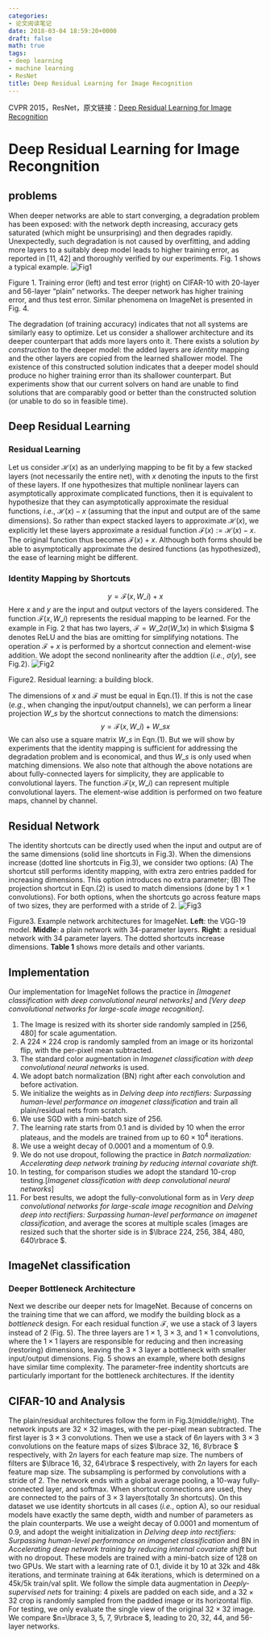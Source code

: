 ```yaml
---
categories:
- 论文阅读笔记
date: 2018-03-04 18:59:20+0000
draft: false
math: true
tags:
- deep learning
- machine learning
- ResNet
title: Deep Residual Learning for Image Recognition
---
```

CVPR 2015，ResNet，原文链接：[Deep Residual Learning for Image Recognition](https://arxiv.org/abs/1512.03385)
<!--more-->

# Deep Residual Learning for Image Recongnition
## problems
When deeper networks are able to start converging, a degradation problem has been exposed: with the network depth increasing, accuracy gets saturated (which might be unsurprising) and then degrades rapidly. Unexpectedly, such degradation is not caused by overfitting, and adding more layers to a suitably deep model leads to higher training error, as reported in [11, 42] and thoroughly verified by our experiments. Fig. 1 shows a typical example.
![Fig1](/images/deep-residual-learning-for-image-recognition/Fig1.PNG)

Figure 1. Training error (left) and test error (right) on CIFAR-10 with 20-layer and 56-layer “plain” networks. The deeper network has higher training error, and thus test error. Similar phenomena on ImageNet is presented in Fig. 4.

The degradation (of training accuracy) indicates that not all systems are similarly easy to optimize. Let us consider a shallower architecture and its deeper counterpart that adds more layers onto it. There exists a solution *by construction* to the deeper model: the added layers are *identity* mapping and the other layers are copied from the learned shallower model. The existence of this constructed solution indicates that a deeper model should produce no higher training error than its shallower counterpart. But experiments show that our current solvers on hand are unable to find solutions that are comparably good or better than the constructed solution (or unable to do so in feasible time).

## Deep Residual Learning
### Residual Learning
Let us consider $\mathcal{H}(x)$ as an underlying mapping to be fit by a few stacked layers (not necessarily the entire net), with $x$ denoting the inputs to the first of these layers. If one hypothesizes that multiple nonlinear layers can asymptotically approximate complicated functions, then it is equivalent to hypothesize that they can asymptotically approximate the residual functions, $i.e.$, $\mathcal{H}(x)-x$ (assuming that the input and output are of the same dimensions). So rather than expect stacked layers to approximate $\mathcal{H}(x)$, we explicitly let these layers approximate a residual function $\mathcal{F}(x):=\mathcal{H}(x)-x$. The original function thus becomes $\mathcal{F}(x)+x$. Although both forms should be able to asymptotically approximate the desired functions (as hypothesized), the ease of learning might be different.

### Identity Mapping by Shortcuts
$$y = \mathcal{F}(x, {W\_i})+x$$
Here $x$ and $y$ are the input and output vectors of the layers considered. The function $\mathcal{F}(x, W\_i)$ represents the residual mapping to be learned. For the example in Fig. 2 that has two layers, $\mathcal{F} = W\_2\sigma (W\_1x)$ in which $\sigma $ denotes ReLU and the bias are omitting for simplifying notations. The operation $\mathcal{F}+x$ is performed by a shortcut connection and element-wise addition. We adopt the second nonlinearity after the addtion (*i.e.*, $\sigma(y)$, see Fig.2).
![Fig2](/images/deep-residual-learning-for-image-recognition/Fig2.PNG)

Figure2. Residual learning: a building block.

The dimensions of $x$ and $\mathcal{F}$ must be equal in Eqn.(1). If this is not the case (*e.g.*, when changing the input/output channels), we can perform a linear projection $W\_s$ by the shortcut connections to match the dimensions:
$$y = \mathcal{F}(x, {W\_i}) + W\_sx$$
We can also use a square matrix $W\_s$ in Eqn.(1). But we will show by experiments that the identity mapping is sufficient for addressing the degradation problem and is economical, and thus $W\_s$ is only used when matching dimensions.
We also note that although the above notations are about fully-connected layers for simplicity, they are applicable to convolutional layers. The function $\mathcal{F}(x, {W\_i})$ can represent multiple convolutional layers. The element-wise addition is performed on two feature maps, channel by channel.

## Residual Network
The identity shortcuts can be directly used when the input and output are of the same dimensions (solid line shortcuts in Fig.3). When the dimensions increase (dotted line shortcuts in Fig.3), we consider two options: (A) The shortcut still performs identity mapping, with extra zero entries padded for increasing dimensions. This option introduces no extra parameter; (B) The projection shortcut in Eqn.(2) is used to match dimensions (done by $1 \times 1$ convolutions). For both options, when the shortcuts go across feature maps of two sizes, they are performed with a stride of 2.
![Fig3](/images/deep-residual-learning-for-image-recognition/Fig3.PNG)

Figure3. Example network architectures for ImageNet. <b>Left</b>: the VGG-19 model. <b>Middle</b>: a plain network with 34-parameter layers. **Right**: a residual network with 34 parameter layers. The dotted shortcuts increase dimensions. <b>Table 1</b> shows more details and other variants.

## Implementation
Our implementation for ImageNet follows the practice in *[Imagenet classification
with deep convolutional neural networks]* and *[Very deep convolutional networks for large-scale image recognition]*. 
1. The Image is resized with its shorter side randomly sampled in $[256, 480]$ for scale agumentation.
2. A $224 \times 224$ crop is randomly sampled from an image or its horizontal flip, with the per-pixel mean subtracted.
3. The standard color augmentation in *Imagenet classification
with deep convolutional neural networks* is used.
4. We adopt batch normalization (BN) right after each convolution and before activation.
5. We initialize the weights as in *Delving deep into rectifiers:
Surpassing human-level performance on imagenet classification* and train all plain/residual nets from scratch.
6. We use SGD with a mini-batch size of 256.
7. The learning rate starts from 0.1 and is divided by 10 when the error plateaus, and the models are trained from up to $60 \times 10^4$ iterations.
8. We use a weight decay of 0.0001 and a momentum of 0.9.
9. We do not use dropout, following the practice in *Batch normalization: Accelerating deep
network training by reducing internal covariate shift*.
10. In testing, for comparison studies we adopt the standard 10-crop testing.[*Imagenet classification
with deep convolutional neural networks*]
11. For best results, we adopt the fully-convolutional form as in *Very deep convolutional networks for large-scale image recognition* and *Delving deep into rectifiers: Surpassing human-level performance on imagenet classification*, and average the scores at multiple scales (images are resized such that the shorter side is in $\lbrace 224, 256, 384, 480, 640\rbrace $.

## ImageNet classification
### Deeper Bottleneck Architecture
Next we describe our deeper nets for ImageNet. Because of concerns on the training time that we can afford, we modify the building block as a *bottleneck* design. For each residual function $\mathcal{F}$, we use a stack of 3 layers instead of 2 (Fig. 5). The three layers are $1 \times 1$, $3 \times 3$, and $1 \times 1$ convolutions, where the $1 \times 1$ layers are responsible for reducing and then increasing (restoring) dimensions, leaving the $3 \times 3$ layer a bottleneck with smaller input/output dimensions. Fig. 5 shows an example, where both designs have similar time complexity.
The parameter-free indentity shortcuts are particularly important for the bottleneck architectures. If the identity

## CIFAR-10 and Analysis
The plain/residual architectures follow the form in Fig.3(middle/right). The network inputs are $32 \times 32$ images, with the per-pixel mean subtracted. The first layer is $3 \times 3$ convolutions. Then we use a stack of $6n$ layers with $3 \times 3$ convolutions on the feature maps of sizes $\lbrace 32, 16, 8\rbrace $ respectively, with $2n$ layers for each feature map size. The numbers of filters are $\lbrace 16, 32, 64\rbrace $ respectively, with $2n$ layers for each feature map size. The subsampling is performed by convolutions with a stride of 2. The network ends with a global average pooling, a 10-way fully-connected layer, and softmax.
When shortcut connections are used, they are connected to the pairs of $3 \times 3$ layers(totally $3n$ shortcuts). On this dataset we use identity shortcuts in all cases (*i.e.*, option A), so our residual models have exactly the same depth, width and number of parameters as the plain counterparts.
We use a weight decay of 0.0001 and momentum of 0.9, and adopt the weight initialization in *Delving deep into rectifiers: Surpassing human-level performance on imagenet classification* and BN in *Accelerating deep network training by reducing internal covariate shift* but with no dropout. These models are trained with a mini-batch size of 128 on two GPUs. We start with a learning rate of 0.1, divide it by 10 at 32k and 48k iterations, and terminate training at 64k iterations, which is determined on a 45k/5k train/val split. We follow the simple data augmentation in *Deeply-supervised nets* for training: 4 pixels are padded on each side, and a $32 \times 32$ crop is randomly sampled from the padded image or its horizontal flip. For testing, we only evaluate the single view of the original $32 \times 32$ image.
We compare $n=\lbrace 3, 5, 7, 9\rbrace $, leading to 20, 32, 44, and 56-layer networks.
